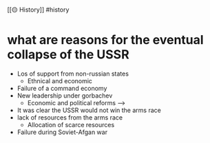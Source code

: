 [[🟡 History]] #history 

# what are reasons for the eventual collapse of the USSR

- Los of support from non-russian states 
	- Ethnical and economic 
- Failure of a command economy 
- New leadership under gorbachev 
	- Economic and political reforms --> 
- It was clear the USSR would not win the arms race 
- lack of resources from the arms race 
	- Allocation of scarce resources 
- Failure during Soviet-Afgan war 


